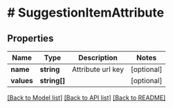 # # SuggestionItemAttribute

## Properties

Name | Type | Description | Notes
------------ | ------------- | ------------- | -------------
**name** | **string** | Attribute url key | [optional]
**values** | **string[]** |  | [optional]

[[Back to Model list]](../../README.md#models) [[Back to API list]](../../README.md#endpoints) [[Back to README]](../../README.md)
